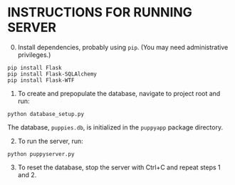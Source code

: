INSTRUCTIONS FOR RUNNING SERVER
===============================
0) Install dependencies, probably using `pip`. (You may need administrative privileges.)
```
pip install Flask
pip install Flask-SQLAlchemy
pip install Flask-WTF
```

1) To create and prepopulate the database, navigate to project root and run:
```
python database_setup.py
```
The database, `puppies.db`, is initialized in the `puppyapp` package directory.

2) To run the server, run:
```
python puppyserver.py
```

3) To reset the database, stop the server with Ctrl+C and repeat steps 1 and 2.
